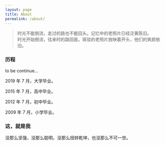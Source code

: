```yaml
---
layout: page
title: About
permalink: /about/
---
```


> <i class="fas fa-quote-left fa-3x fa-pull-left"></i>时光不能倒流，走过的路也不能回头。记忆中的老照片已经泛黄陈旧。<br>
                                                      时光开始倒流，往来时的路回首。斑驳的老照片放映着开头，他们的笑颜依旧。

### 历程

to be continue...

2019 年 7 月，大学毕业。

2015 年 7 月，高中毕业。

2012 年 7 月，初中毕业。

2009 年 7 月，小学毕业。


### 这，就是我
没那么坚强，没那么聪明，没那么扭转乾坤，也没那么不可一世。


<link rel="stylesheet" href="https://use.fontawesome.com/releases/v5.4.2/css/all.css" integrity="sha384-/rXc/GQVaYpyDdyxK+ecHPVYJSN9bmVFBvjA/9eOB+pb3F2w2N6fc5qB9Ew5yIns" crossorigin="anonymous">